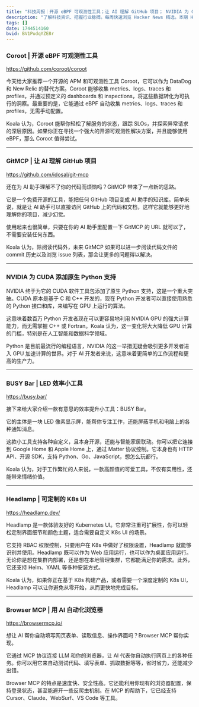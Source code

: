 ```yaml
---
title: "科技周报｜开源 eBPF 可观测性工具；让 AI 理解 GitHub 项目； NVIDIA 为 CUDA 添加原生 Python 支持"
description: "了解科技资讯、把握行业脉搏。每周快速浏览 Hacker News 精选。本期 Hacker Newsletter 地址：https://buttondown.com/hacker-newsletter/archive/hacker-newsletter-741/"
tags: []
date: 1744514160
bvid: BV1PudqYZE8r
---
```

### Coroot | 开源 eBPF 可观测性工具
https://github.com/coroot/coroot

今天给大家推荐一个开源的 APM 和可观测性工具 Coroot，它可以作为 DataDog 和 New Relic 的替代方案。Coroot 能够收集 metrics、logs、traces 和 profiles，并通过预定义的 dashboards 和 inspections，将这些数据转化为可执行的洞察。最重要的是，它能通过 eBPF 自动收集 metrics、logs、traces 和 profiles，无需手动配置。

Koala 认为，Coroot 能帮你轻松了解服务的状态，跟踪 SLOs，并探索异常请求的深层原因。如果你正在寻找一个强大的开源可观测性解决方案，并且能够使用 eBPF，那么 Coroot 值得尝试。

---

### GitMCP | 让 AI 理解 GitHub 项目
https://github.com/idosal/git-mcp

还在为 AI 助手理解不了你的代码而烦恼吗？GitMCP 带来了一点新的思路。

它是一个免费开源的工具，能把任何 GitHub 项目变成 AI 助手的知识库。简单来说，就是让 AI 助手可以直接访问 GitHub 上的代码和文档，这样它就能够更好地理解你的项目，减少幻觉。

使用起来也很简单，只要在你的 AI 助手里配置一下 GitMCP 的 URL 就可以了，不需要安装任何东西。

Koala 认为，除阅读代码外，未来 GitMCP 如果可以进一步阅读代码文件的 commit 历史以及浏览 issue 列表，那会让更多的问题得以解决。

---

### NVIDIA 为 CUDA 添加原生 Python 支持

NVIDIA 终于为它的 CUDA 软件工具包添加了原生 Python 支持，这是一个重大突破。CUDA 原本是基于 C 和 C++ 开发的，现在 Python 开发者可以直接使用熟悉的 Python 接口和库，来编写在 GPU 上运行的算法。

这意味着数百万 Python 开发者现在可以更容易地利用 NVIDIA GPU 的强大计算能力，而无需掌握 C++ 或 Fortran。Koala 认为，这一变化将大大降低 GPU 计算的门槛，特别是在人工智能和数据科学领域。

Python 是目前最流行的编程语言，NVIDIA 的这一举措无疑会吸引更多开发者进入 GPU 加速计算的世界。对于 AI 开发者来说，这意味着更简单的工作流程和更高的生产力。

---

### BUSY Bar | LED 效率小工具
https://busy.bar/

接下来给大家介绍一款有意思的效率提升小工具：BUSY Bar。

它的主体是一块 LED 像素显示屏，能帮你专注工作，还能屏蔽手机和电脑上的各种通知消息。

这款小工具支持各种自定义，且本身开源，还能与智能家居联动。你可以把它连接到 Google Home 和 Apple Home 上，通过 Matter 协议控制。它本身也有 HTTP API、开源 SDK，支持 Python、Go、JavaScript，想怎么玩都行。

Koala 认为，对于工作繁忙的人来说，一款高颜值的可爱工具，不仅有实用性，还能带来情绪价值。

---

### Headlamp | 可定制的 K8s UI
https://headlamp.dev/

Headlamp 是一款体验友好的 Kubernetes UI。它非常注重可扩展性，你可以轻松定制界面细节和颜色主题，适合需要自定义 K8s UI 的场景。

它支持 RBAC 权限控制，只要用户在 K8s 中做好了权限设置，Headlamp 就能够识别并使用。Headlamp 既可以作为 Web 应用运行，也可以作为桌面应用运行。无论你是想在集群内部署，还是想在本地管理集群，它都能满足你的需求。此外，它还支持 Helm、YAML 等多种安装方式。

Koala 认为，如果你正在基于 K8s 构建产品，或者需要一个深度定制的 K8s UI，Headlamp 可以让你避免从零开始，从而更快地完成目标。

---

### Browser MCP | 用 AI 自动化浏览器
https://browsermcp.io/

想让 AI 帮你自动填写网页表单、读取信息、操作界面吗？Browser MCP 帮你实现。

它通过 MCP 协议连接 LLM 和你的浏览器，让 AI 代表你自动执行网页上的各种任务。你可以用它来自动测试代码、填写表单、抓取数据等等，省时省力，还能减少出错。

Browser MCP 的特点是速度快、安全性高。它还能利用你现有的浏览器配置，保持登录状态，甚至能避开一些反爬虫机制。在 MCP 的帮助下，它已经支持 Cursor、Claude、WebSurf、VS Code 等工具。

